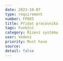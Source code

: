 ```yaml
---
date: 2023-10-07
type: requirement
number: FP005
title: Přidat pracovníka
tags: Funkční
category: Řízení systému
user: Vedení
priority: Must have
source: 
detail: false
---
```


